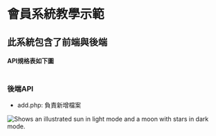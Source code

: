 <h1>會員系統教學示範</h1>
<h2>此系統包含了前端與後端</h2>
<h4>API規格表如下圖</h4>
<img src="[https://drive.google.com/file/d/1HFwgie1ynImBzJAUDfy8_lcuhlU5XRvC/view?usp=share_link](https://user-images.githubusercontent.com/25423296/163456779-a8556205-d0a5-45e2-ac17-42d089e3c3f8.png)" alt="">
<h3>後端API</h3>
<ul>
    <li>add.php: 負責新增檔案</li>
</ul>
<picture>
  <img alt="Shows an illustrated sun in light mode and a moon with stars in dark mode." src="https://user-images.githubusercontent.com/25423296/163456779-a8556205-d0a5-45e2-ac17-42d089e3c3f8.png">
</picture>
